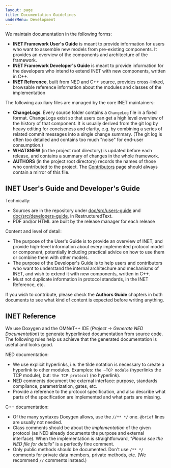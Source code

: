 ```yaml
---
layout: page
title: Documentation Guidelines
underMenu: Development
---
```


We maintain documentation in the following forms:

*   **INET Framework User's Guide** is meant to provide information for users who want to assemble new models from pre-existing components. It provides an overview of the components and architecture of the framework.
*   **INET Framework Developer's Guide** is meant to provide information for the developers who intend to extend INET with new components, written in C++.
*   **INET Reference**, built from NED and C++ source, provides cross-linked, browsable reference information about the modules and classes of the implementation

The following auxiliary files are managed by the core INET maintainers:

*   **ChangeLogs**. Every source folder contains a `ChangeLog` file in a fixed format. ChangeLogs exist so that users can get a high level overview of the history of that component. It is usually derived from the git log by heavy editing for conciseness and clarity, e.g. by combining a series of related commit messages into a single change summary. (The git log is often too detailed and contains too much "noise" for end-user consumption.)
*   **WHATSNEW** (in the project root directory) is updated before each release, and contains a summary of changes in the whole framework.
*   **AUTHORS** (in the project root directory) records the names of those who contributed to the project. The [Contributors](/Contributors.html) page should always contain a mirror of this file.

## INET User's Guide and Developer's Guide

Technically:

*   Sources are in the repository under [doc/src/users-guide][2] and [doc/src/developers-guide][3], in RestructuredText.
*   PDF and/or HTML are built by the release manager for each release

Content and level of detail:

*   The purpose of the User's Guide is to provide an overview of INET, and provide high-level information about every implemented protocol model or component, potentially including practical advice on how to use them or combine them with other models.
*   The purpose of the Developer's Guide is to help users and contributors who want to understand the internal architechure and mechanisms of INET, and wish to extend it with new components, written in C++.
*   Must not duplicate information in protocol standards, in the INET Reference, etc.

If you wish to contribute, please check the **Authors Guide** chapters in both documents to see what kind of content is expected before writing anything.

## INET Reference

We use Doxygen and the OMNeT++ IDE (*Project -> Generate NED Documentation*) to generate hyperlinked documentation from source code. The following rules help us achieve that the generated documentation is useful and looks good.

NED documentation:

*   We use explicit hyperlinks, i.e. the tilde notation is necessary to create a hyperlink to other modules. Examples: `the ~TCP module` (hyperlinks the TCP module), but: `the TCP protocol` (no hyperlink).
*   NED comments document the external interface: purpose, standards compliance, parametrization, gates, etc.
*   Provide a reference to the protocol specification, and also describe what parts of the specification are implemented and what parts are missing.

C++ documentation:

*   Of the many syntaxes Doxygen allows, use the `//** */` one. `@brief` lines are usually not needed.
*   Class comments should be about the *implementation* of the given protocol (as NED already documents the purpose and external interface). When the implementation is straightforward, *"Please see the NED file for details"* is a perfectly fine comment.
*   Only public methods should be documented. Don't use `/** */` comments for private data members, private methods, etc. (We recommend `//` comments instead.)

 [1]: Contributors
 [2]: https://github.com/inet-framework/inet/tree/master/doc/src/users-guide
 [3]: https://github.com/inet-framework/inet/tree/master/doc/src/developers-guide
